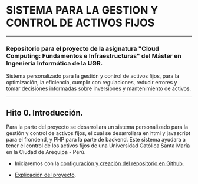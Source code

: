 
# SISTEMA PARA LA GESTION Y CONTROL DE ACTIVOS FIJOS
---

### Repositorio para el proyecto de la asignatura "Cloud Computing: Fundamentos e Infraestructuras" del Máster en Ingeniería Informática de la UGR.

Sistema personalizado para la gestión y control de activos fijos, para la optimización, la eficiencia, cumplir con regulaciones, reducir errores y tomar decisiones informadas sobre inversiones y mantenimiento de activos.
***

## Hito 0. Introducción.

Para la parte del proyecto se desarrollara un sistema personalizado para la gestión y control de activos fijos, el cual se desarrollara en html y javascript para el frondend, y PHP para la parte de backend.
Este sistema ayudara a tener el control de los activos fijos de una Universidad Católica Santa María en la Ciudad de Arequipa - Perú.

 - Iniciaremos con la [configuración y creación del repositorio en Github](https://github.com/gabrielacampoverde/CC_Gabriela/blob/main/Docs/Hito0_ConfiguraciónGit.md).
 
 - [Explicación del proyecto](https://github.com/gabrielacampoverde/CC_Gabriela/blob/main/Docs/Hito0_ExplicacionProyecto.md).

